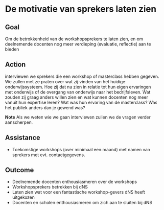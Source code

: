 # De motivatie van sprekers laten zien

## Goal
Om de betrokkenheid van de workshopsprekers te laten zien, en om deelnemende docenten nog meer verdieping (evaluatie, reflectie) aan te bieden

## Action

interviewen we sprekers die een workshop of masterclass hebben gegeven. We zullen met ze praten over wat zij vinden van het huidige onderwijssysteem. Hoe zij dat nu zien in relatie tot hun eigen ervaringen met onderwijs of de overgang van onderwijs naar het bedrijfsleven. Wat zouden zij graag anders willen zien en wat kunnen docenten nog meer vanuit hun expertise leren? Wat was hun ervaring van de masterclass? Was het publiek anders dan je gewend was?

**Note**
Als we weten wie we gaan interviewen zullen we de vragen verder aanscherpen.   

## Assistance

* Toekomstige workshops (over minimaal een maand) met namen van sprekers met evt. contactgegevens.

## Outcome
* Deelnemende docenten enthousiasmeren over de workshops
* Workshopsprekers betrekken bij dNS
* Laten zien wat voor een fantastische workshop-gevers dNS heeft uitgekozen
* Docenten en scholen enthousiasmeren om zich aan te sluiten bij dNS


